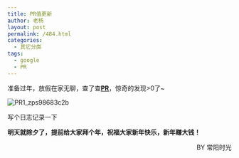 ```yaml
---
title: PR值更新
author: 老杨
layout: post
permalink: /484.html
categories:
  - 其它分类
tags:
  - google
  - PR
---
```

准备过年，放假在家无聊，查了查<a title="PR" href="http://www.cyhour.com/tag/pr" target="_blank"><strong>PR</strong></a>，惊奇的发现>0了~

![PR1_zps98683c2b][1]

写个日志记录一下

**明天就除夕了，提前给大家拜个年，祝福大家新年快乐，新年赚大钱！**

<p style="text-align: right;">
  BY 常阳时光
</p>

 [1]: http://cyhour.com/wp-content/uploads/2013/02/PR1_zps98683c2b.jpg